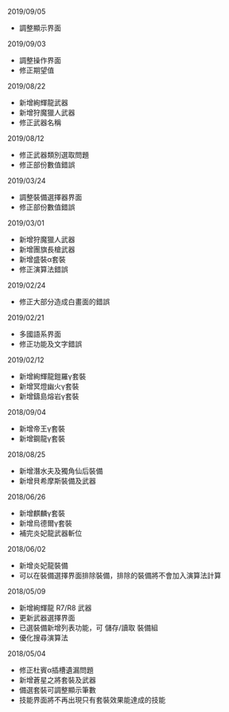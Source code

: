 2019/09/05

* 調整顯示界面

2019/09/03

* 調整操作界面
* 修正期望值

2019/08/22

* 新增絢輝龍武器
* 新增狩魔獵人武器
* 修正武器名稱

2019/08/12

* 修正武器類別選取問題
* 修正部份數值錯誤

2019/03/24

* 調整裝備選擇器界面
* 修正部份數值錯誤

2019/03/01

* 新增狩魔獵人武器
* 新增團旗長槍武器
* 新增盛裝α套裝
* 修正演算法錯誤

2019/02/24

* 修正大部分造成白畫面的錯誤

2019/02/21

* 多國語系界面
* 修正功能及文字錯誤

2019/02/12

* 新增絢輝龍鎧羅γ套裝
* 新增冥燈幽火γ套裝
* 新增鑄島熔岩γ套裝

2018/09/04

* 新增帝王γ套裝
* 新增鋼龍γ套裝

2018/08/25

* 新增潛水夫及獨角仙后裝備
* 新增貝希摩斯裝備及武器

2018/06/26

* 新增麒麟γ套裝
* 新增烏德爾γ套裝
* 補完炎妃龍武器斬位

2018/06/02

* 新增炎妃龍裝備
* 可以在裝備選擇界面排除裝備，排除的裝備將不會加入演算法計算

2018/05/09

* 新增絢輝龍 R7/R8 武器
* 更新武器選擇界面
* 已選裝備新增列表功能，可 儲存/讀取 裝備組
* 優化搜尋演算法

2018/05/04

* 修正杜賓α插槽遺漏問題
* 新增蒼星之將套裝及武器
* 備選套裝可調整顯示筆數
* 技能界面將不再出現只有套裝效果能達成的技能
